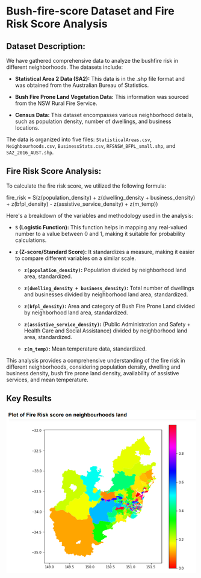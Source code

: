 # Bush-fire-score Dataset and Fire Risk Score Analysis

## Dataset Description:

We have gathered comprehensive data to analyze the bushfire risk in different neighborhoods. The datasets include:

- **Statistical Area 2 Data (SA2):** This data is in the .shp file format and was obtained from the Australian Bureau of Statistics.

- **Bush Fire Prone Land Vegetation Data:** This information was sourced from the NSW Rural Fire Service.

- **Census Data:** This dataset encompasses various neighborhood details, such as population density, number of dwellings, and business locations.

The data is organized into five files: `StatisticalAreas.csv`, `Neighbourhoods.csv`, `BusinessStats.csv`, `RFSNSW_BFPL_small.shp`, and `SA2_2016_AUST.shp`.

## Fire Risk Score Analysis:

To calculate the fire risk score, we utilized the following formula:

fire_risk = S(z(population_density) + z(dwelling_density + business_density) + z(bfpl_density) - z(assistive_service_density) + z(m_temp))


Here's a breakdown of the variables and methodology used in the analysis:

- **`S` (Logistic Function):** This function helps in mapping any real-valued number to a value between 0 and 1, making it suitable for probability calculations.

- **`z` (Z-score/Standard Score):** It standardizes a measure, making it easier to compare different variables on a similar scale.

  - **`z(population_density)`:** Population divided by neighborhood land area, standardized.
  
  - **`z(dwelling_density + business_density)`:** Total number of dwellings and businesses divided by neighborhood land area, standardized.
  
  - **`z(bfpl_density)`:** Area and category of Bush Fire Prone Land divided by neighborhood land area, standardized.
  
  - **`z(assistive_service_density)`:** (Public Administration and Safety + Health Care and Social Assistance) divided by neighborhood land area, standardized.
  
  - **`z(m_temp)`:** Mean temperature data, standardized.

This analysis provides a comprehensive understanding of the fire risk in different neighborhoods, considering population density, dwelling and business density, bush fire prone land density, availability of assistive services, and mean temperature.

## Key Results

![Fire Risk Score](https://github.com/vasupaliwal/Bush-fire-score/blob/main/Fire_risk.png)



